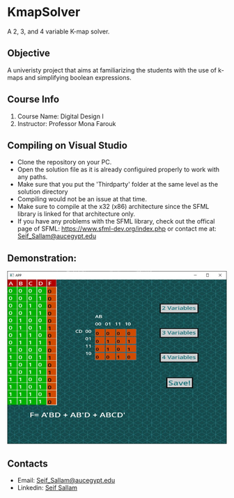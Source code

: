# KmapSolver
A 2, 3, and 4 variable K-map solver.

## Objective
A univeristy project that aims at familiarizing the students with the use of k-maps and simplifying boolean expressions. 

## Course Info
1. Course Name: Digital Design I
2. Instructor: Professor Mona Farouk 

## Compiling on Visual Studio
* Clone the repository on your PC.
* Open the solution file as it is already configuired properly to work with any paths.
* Make sure that you put the 'Thirdparty' folder at the same level as the solution directory
* Compiling would not be an issue at that time.
* Make sure to compile at the x32 (x86) architecture since the SFML library is linked for that architecture only.
* If you have any problems with the SFML library, check out the offical page of SFML: https://www.sfml-dev.org/index.php or contact me at: Seif_Sallam@aucegypt.edu

## Demonstration:
![Image of the Program](https://github.com/Seif-Sallam/KmapSolver/blob/master/Demo.jpg)

## Contacts
* Email: Seif_Sallam@aucegypt.edu
* Linkedin: [Seif Sallam](https://www.linkedin.com/in/seif-sallam-b58bba196)
